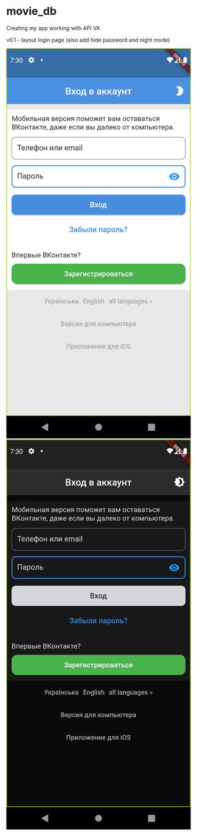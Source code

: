 # movie_db

Creating my app working with API VK

v0.1 - layout login page (also add hide password and night mode)

![Screenshot](Screenshot_1647372640.png)
![Screenshot](Screenshot_1647372643.png)
